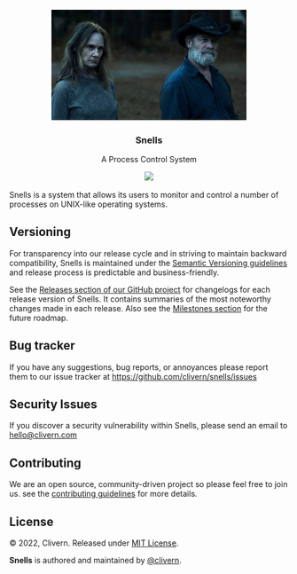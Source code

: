 <p align="center">
    <img alt="Snells Logo" src="/img/logo.jpeg" width="70%" />
    <h3 align="center">Snells</h3>
    <p align="center">A Process Control System</p>
    <p align="center">
        <a href="https://github.com/Clivern/Snells/actions/workflows/build.yml">
            <img src="https://github.com/Clivern/Snells/actions/workflows/build.yml/badge.svg"/>
        </a>
    </p>
</p>

Snells is a system that allows its users to monitor and control a number of processes on UNIX-like operating systems.


## Versioning

For transparency into our release cycle and in striving to maintain backward compatibility, Snells is maintained under the [Semantic Versioning guidelines](https://semver.org/) and release process is predictable and business-friendly.

See the [Releases section of our GitHub project](https://github.com/clivern/snells/releases) for changelogs for each release version of Snells. It contains summaries of the most noteworthy changes made in each release. Also see the [Milestones section](https://github.com/clivern/snells/milestones) for the future roadmap.


## Bug tracker

If you have any suggestions, bug reports, or annoyances please report them to our issue tracker at https://github.com/clivern/snells/issues


## Security Issues

If you discover a security vulnerability within Snells, please send an email to [hello@clivern.com](mailto:hello@clivern.com)


## Contributing

We are an open source, community-driven project so please feel free to join us. see the [contributing guidelines](CONTRIBUTING.md) for more details.


## License

© 2022, Clivern. Released under [MIT License](https://opensource.org/licenses/mit-license.php).

**Snells** is authored and maintained by [@clivern](http://github.com/clivern).
